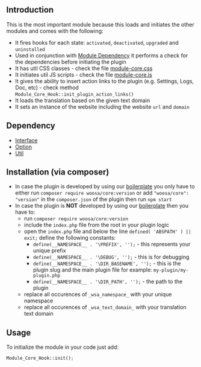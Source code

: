 ## Introduction

This is the most important module because this loads and initiates the other modules and comes with the following:

* It fires hooks for each state: `activated`, `deactivated`, `upgraded` and `uninstalled`
* Used in conjunction with [Module Dependency](#module-dependency) it performs a check for the dependencies before initiating the plugin
* It has util CSS classes - check the file [module-core.css](https://gitlab.com/woosa/wp-plugin-modules/core/-/blob/master/assets/css/module-core.css)
* It initiates util JS scripts - check the file [module-core.js](https://gitlab.com/woosa/wp-plugin-modules/core/-/blob/master/assets/js/module-core.js)
* It gives the ability to insert action links to the plugin (e.g. Settings, Logs, Doc, etc) - check method `Module_Core_Hook::init_plugin_action_links()`
* It loads the translation based on the given text domain
* It sets an instance of the website including the website `url` and `domain`

## Dependency

* [Interface](https://gitlab.com/woosa/wp-plugin-modules/interface)
* [Option](https://gitlab.com/woosa/wp-plugin-modules/option)
* [Util](https://gitlab.com/woosa/wp-plugin-modules/util)

## Installation (via composer)

* In case the plugin is developed by using our [boilerplate](https://gitlab.com/woosa/dev-tools/wp-plugin-starter) you only have to either run `composer require woosa/core:version` or add `"woosa/core": "version"` in the `composer.json` of the plugin then run `npm start`
* In case the plugin is **NOT** developed by using our [boilerplate](https://gitlab.com/woosa/dev-tools/wp-plugin-starter) then you have to:
  * run `composer require woosa/core:version`
  * include the `index.php` file from the root in your plugin logic
  * open the `index.php` file and below the line `defined( 'ABSPATH' ) || exit;` define the following constants:
    *  `define(__NAMESPACE__ . '\PREFIX', '');` - this represents your unique prefix
    *  `define(__NAMESPACE__ . '\DEBUG', '');` - this is for debugging
    *  `define(__NAMESPACE__ . '\DIR_BASENAME', '');` - this is the plugin slug and the main plugin file for example: `my-plugin/my-plugin.php`
    *  `define(__NAMESPACE__ . '\DIR_PATH', '');` - the path to the plugin
  * replace all occurences of `_wsa_namespace_` with your unique namespace
  * replace all occurences of `_wsa_text_domain_` with your translation text domain

## Usage

To initialize the module in your code just add:

```php
Module_Core_Hook::init();
```